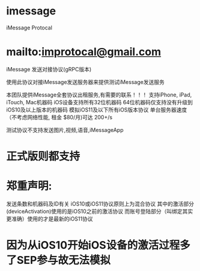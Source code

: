 # imessage
iMessage Protocal

# mailto:improtocal@gmail.com

iMessage 发送对接协议(gRPC版本)

使用此协议对接iMessage发送服务器来提供测试iMessage发送服务

本团队提供iMessage全套协议出租服务,有需要的联系！！！
支持iPhone, iPad, iTouch, Mac机器码
iOS设备支持所有32位机器码
64位机器码仅支持没有升级到iOS10及以上版本的机器码
模拟iOS11及以下所有iOS版本协议
单台服务器速度（不考虑网络性能, 租金 $80/月)可达 200+/s

测试协议不支持发送图片,视频,语音,iMessageApp
# 正式版则都支持

# 郑重声明:
发送条数和机器码及ID有关
iOS10或iOS11协议原则上为混合协议
其中的激活部分(deviceActivation)使用的是iOS10之前的激活协议
而账号登陆部分（叫绑定其实更准确）使用的才是最新的iOS11协议

# 因为从iOS10开始iOS设备的激活过程多了SEP参与故无法模拟
